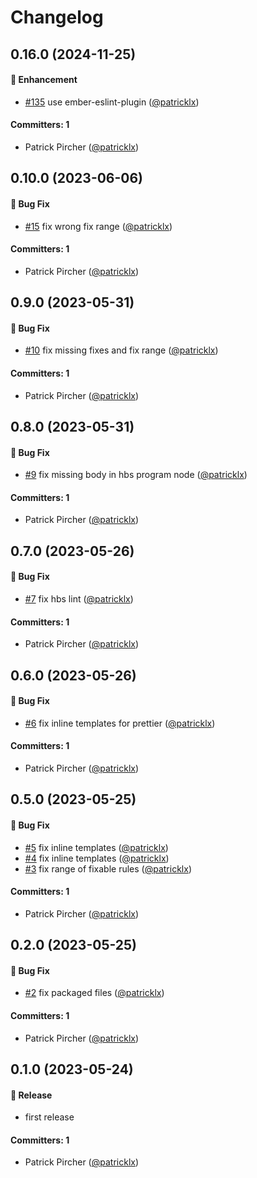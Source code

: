 # Changelog








## 0.16.0 (2024-11-25)

#### :rocket: Enhancement
* [#135](https://github.com/patricklx/eslint-plugin-ember-template-lint/pull/135) use ember-eslint-plugin ([@patricklx](https://github.com/patricklx))

#### Committers: 1
- Patrick Pircher ([@patricklx](https://github.com/patricklx))












## 0.10.0 (2023-06-06)

#### :bug: Bug Fix
* [#15](https://github.com/patricklx/eslint-plugin-ember-template-lint/pull/15) fix wrong fix range ([@patricklx](https://github.com/patricklx))

#### Committers: 1
- Patrick Pircher ([@patricklx](https://github.com/patricklx))


## 0.9.0 (2023-05-31)

#### :bug: Bug Fix
* [#10](https://github.com/patricklx/eslint-plugin-ember-template-lint/pull/10) fix missing fixes and fix range ([@patricklx](https://github.com/patricklx))

#### Committers: 1
- Patrick Pircher ([@patricklx](https://github.com/patricklx))


## 0.8.0 (2023-05-31)

#### :bug: Bug Fix
* [#9](https://github.com/patricklx/eslint-plugin-ember-template-lint/pull/9) fix missing body in hbs program node ([@patricklx](https://github.com/patricklx))

#### Committers: 1
- Patrick Pircher ([@patricklx](https://github.com/patricklx))


## 0.7.0 (2023-05-26)

#### :bug: Bug Fix
* [#7](https://github.com/patricklx/eslint-plugin-ember-template-lint/pull/7) fix hbs lint ([@patricklx](https://github.com/patricklx))

#### Committers: 1
- Patrick Pircher ([@patricklx](https://github.com/patricklx))


## 0.6.0 (2023-05-26)

#### :bug: Bug Fix
* [#6](https://github.com/patricklx/eslint-plugin-ember-template-lint/pull/6) fix inline templates for prettier ([@patricklx](https://github.com/patricklx))

#### Committers: 1
- Patrick Pircher ([@patricklx](https://github.com/patricklx))


## 0.5.0 (2023-05-25)

#### :bug: Bug Fix
* [#5](https://github.com/patricklx/eslint-plugin-ember-template-lint/pull/5) fix inline templates ([@patricklx](https://github.com/patricklx))
* [#4](https://github.com/patricklx/eslint-plugin-ember-template-lint/pull/4) fix inline templates ([@patricklx](https://github.com/patricklx))
* [#3](https://github.com/patricklx/eslint-plugin-ember-template-lint/pull/3) fix range of fixable rules ([@patricklx](https://github.com/patricklx))

#### Committers: 1
- Patrick Pircher ([@patricklx](https://github.com/patricklx))


## 0.2.0 (2023-05-25)

#### :bug: Bug Fix
* [#2](https://github.com/patricklx/eslint-plugin-ember-template-lint/pull/2) fix packaged files ([@patricklx](https://github.com/patricklx))

#### Committers: 1
- Patrick Pircher ([@patricklx](https://github.com/patricklx))

## 0.1.0 (2023-05-24)

#### :rocket: Release
* first release

#### Committers: 1
- Patrick Pircher ([@patricklx](https://github.com/patricklx))
